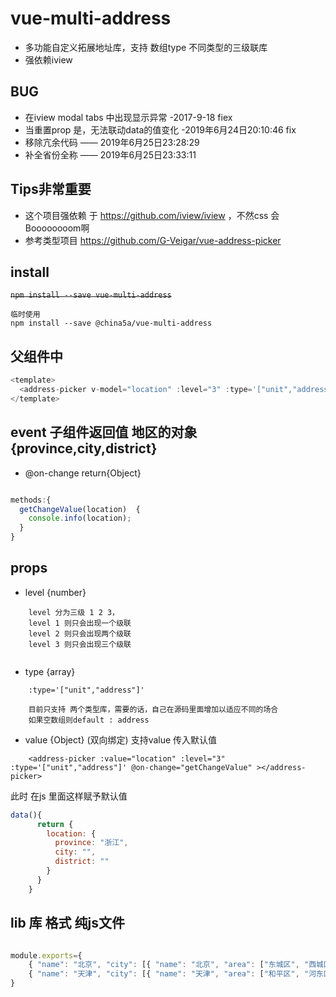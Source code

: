 # vue-multi-address
- 多功能自定义拓展地址库，支持 数组type 不同类型的三级联库
- 强依赖iview 

## BUG 
- 在iview modal tabs 中出现显示异常  -2017-9-18 fiex 
- 当重置prop 是，无法联动data的值变化 -2019年6月24日20:10:46 fix
- 移除亢余代码 —— 2019年6月25日23:28:29
- 补全省份全称 —— 2019年6月25日23:33:11

## Tips非常重要
- 这个项目强依赖 于 https://github.com/iview/iview ，不然css 会Boooooooom啊
- 参考类型项目  https://github.com/G-Veigar/vue-address-picker

## install

~~`npm install --save vue-multi-address`~~

```shell
临时使用
npm install --save @china5a/vue-multi-address
```

## 父组件中


```js
<template>
  <address-picker v-model="location" :level="3" :type='["unit","address"]' @on-change="getChangeValue"></address-picker>
</template>

```
## event 子组件返回值 地区的对象 {province,city,district}

- @on-change return{Object}
```js

methods:{
  getChangeValue(location)  {
    console.info(location);
  }
}

```
## props

- level {number}
```vue
	level 分为三级 1 2 3，
	level 1 则只会出现一个级联
	level 2 则只会出现两个级联
	level 3 则只会出现三个级联
	
```
- type {array}
```vue
	:type='["unit","address"]'
	
	目前只支持 两个类型库，需要的话，自己在源码里面增加以适应不同的场合
	如果空数组则default : address
```
- value {Object} (双向绑定)
支持value 传入默认值
```vue
	<address-picker :value="location" :level="3" :type='["unit","address"]' @on-change="getChangeValue" ></address-picker>

```
此时 在js 里面这样赋予默认值
```js
data(){
      return {
        location: {
          province: "浙江",
          city: "",
          district: ""
        }
      }
    }
```


## lib 库 格式 纯js文件
```js

module.exports={
	{ "name": "北京", "city": [{ "name": "北京", "area": ["东城区", "西城区", "崇文区", "宣武区", "朝阳区", "丰台区", "石景山区", "海淀区", "门头沟区", "房山区", "通州区", "顺义区", "昌平区", "大兴区", "平谷区", "怀柔区", "密云县", "延庆县"] }] },
	{ "name": "天津", "city": [{ "name": "天津", "area": ["和平区", "河东区", "河西区", "南开区", "河北区", "红桥区", "塘沽区", "汉沽区", "大港区", "东丽区", "西青区", "津南区", "北辰区", "武清区", "宝坻区", "宁河县", "静海县", "蓟  县"] }] }
}
```


